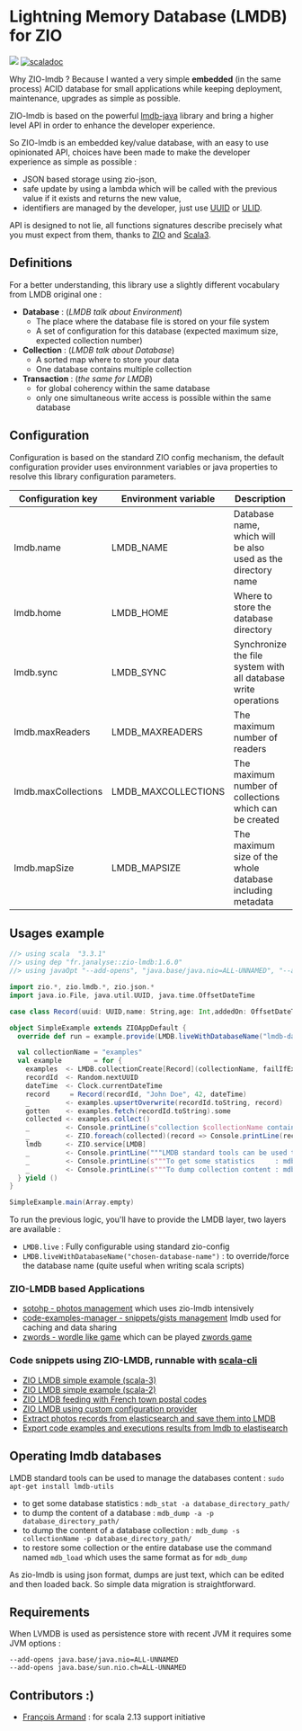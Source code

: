 # Lightning Memory Database (LMDB) for ZIO
[![][ZIOLMDBManagerImg]][ZIOLMDBManagerLnk] [![scaladoc][ScalaDocImg]][ScalaDoc]

Why ZIO-lmdb ? Because I wanted a very simple **embedded** (in the same process) ACID database for small
applications while keeping deployment, maintenance, upgrades as simple as possible.

ZIO-lmdb is based on the powerful [lmdb-java][JLMDB] library and bring a higher level API in order
to enhance the developer experience.

So ZIO-lmdb is an embedded key/value database, with an easy to use opinionated API, choices have been made
to make the developer experience as simple as possible :
- JSON based storage using zio-json,
- safe update by using a lambda which will be called with the previous value if it exists and returns the new value,
- identifiers are managed by the developer, just use [UUID][UUID] or [ULID][ZIO-ULID].

API is designed to not lie, all functions signatures describe precisely
what you must expect from them, thanks to [ZIO][ZIO] and [Scala3][Scala3].  

## Definitions

For a better understanding, this library use a slightly different vocabulary from LMDB original one :  
- **Database** :  (*LMDB talk about Environment*)
  - The place where the database file is stored on your file system
  - A set of configuration for this database (expected maximum size, expected collection number)
- **Collection** : (*LMDB talk about Database*) 
  - A sorted map where to store your data
  - One database contains multiple collection
- **Transaction** : (*the same for LMDB*)
  - for global coherency within the same database
  - only one simultaneous write access is possible within the same database 


## Configuration

Configuration is based on the standard ZIO config mechanism, the default configuration provider uses environnment variables
or java properties to resolve this library configuration parameters.

 
| Configuration key   | Environment variable | Description                                                    | Default value    |
|---------------------|----------------------|----------------------------------------------------------------|------------------|
| lmdb.name           | LMDB_NAME            | Database name, which will be also used as the directory name   | default          |
| lmdb.home           | LMDB_HOME            | Where to store the database directory                          | $HOME/.lmdb      |
| lmdb.sync           | LMDB_SYNC            | Synchronize the file system with all database write operations | false            |
| lmdb.maxReaders     | LMDB_MAXREADERS      | The maximum number of readers                                  | 100              |
| lmdb.maxCollections | LMDB_MAXCOLLECTIONS  | The maximum number of collections which can be created         | 10_000           |
| lmdb.mapSize        | LMDB_MAPSIZE         | The maximum size of the whole database including metadata      | 100_000_000_000L |


## Usages example

```scala
//> using scala  "3.3.1"
//> using dep "fr.janalyse::zio-lmdb:1.6.0"
//> using javaOpt "--add-opens", "java.base/java.nio=ALL-UNNAMED", "--add-opens", "java.base/sun.nio.ch=ALL-UNNAMED"

import zio.*, zio.lmdb.*, zio.json.*
import java.io.File, java.util.UUID, java.time.OffsetDateTime

case class Record(uuid: UUID,name: String,age: Int,addedOn: OffsetDateTime) derives JsonCodec

object SimpleExample extends ZIOAppDefault {
  override def run = example.provide(LMDB.liveWithDatabaseName("lmdb-data-simple-example"), zio.Scope.default)

  val collectionName = "examples"
  val example        = for {
    examples  <- LMDB.collectionCreate[Record](collectionName, failIfExists=false)
    recordId  <- Random.nextUUID
    dateTime  <- Clock.currentDateTime
    record     = Record(recordId, "John Doe", 42, dateTime)
    _         <- examples.upsertOverwrite(recordId.toString, record)
    gotten    <- examples.fetch(recordId.toString).some
    collected <- examples.collect()
    _         <- Console.printLine(s"collection $collectionName contains ${collected.size} records")
    _         <- ZIO.foreach(collected)(record => Console.printLine(record))
    lmdb      <- ZIO.service[LMDB]
    _         <- Console.printLine("""LMDB standard tools can be used to manage the database content : sudo apt-get install lmdb-utils""")
    _         <- Console.printLine(s"""To get some statistics     : mdb_stat -s $collectionName ${lmdb.databasePath}/""")
    _         <- Console.printLine(s"""To dump collection content : mdb_dump -p -s $collectionName ${lmdb.databasePath}/""")
  } yield ()
}

SimpleExample.main(Array.empty)
```

To run the previous logic, you'll have to provide the LMDB layer, two layers are available :
- `LMDB.live` : Fully configurable using standard zio-config
- `LMDB.liveWithDatabaseName("chosen-database-name")` : to override/force the database name
  (quite useful when writing scala scripts)

### ZIO-LMDB based Applications
- [sotohp - photos management][SOTOHP] which uses zio-lmdb intensively
- [code-examples-manager - snippets/gists management][CEM] lmdb used for caching and data sharing
- [zwords - wordle like game][ZWORDS-CODE] which can be played [zwords game][ZWORDS-LIVE]

### Code snippets using ZIO-LMDB, runnable with [scala-cli][SCL]
- [ZIO LMDB simple example (scala-3)](https://gist.github.com/dacr/dcb8a11f095ef0a2a95c24701e6eb804)
- [ZIO LMDB simple example (scala-2)](https://gist.github.com/dacr/9d2c4171d1b1e7a40a244ef456725d25)
- [ZIO LMDB feeding with French town postal codes](https://gist.github.com/dacr/6d24baf827ae0c590133e0f27f1ef20b)
- [ZIO LMDB using custom configuration provider](https://gist.github.com/dacr/790df1705c7ec19ae2fe4098dad8d762)
- [Extract photos records from elasticsearch and save them into LMDB](https://gist.github.com/dacr/6ea121f251ad316a64657cbe78085ab7)
- [Export code examples and executions results from lmdb to elastisearch](https://gist.github.com/dacr/f25da8222b2ac644c3195c5982b7367e)

## Operating lmdb databases

LMDB standard tools can be used to manage the databases content : `sudo apt-get install lmdb-utils`
- to get some database statistics : `mdb_stat -a database_directory_path/`
- to dump the content of a database : `mdb_dump -a -p database_directory_path/`
- to dump the content of a database collection : `mdb_dump -s collectionName -p database_directory_path/`
- to restore some collection or the entire database use the command named `mdb_load` which uses the same format as for `mdb_dump` 

As zio-lmdb is using json format, dumps are just text, which can be edited and then loaded back. So simple data migration is straightforward.

## Requirements

When LVMDB is used as persistence store with recent JVM it requires some JVM options :

```
--add-opens java.base/java.nio=ALL-UNNAMED
--add-opens java.base/sun.nio.ch=ALL-UNNAMED
```

## Contributors :)

- [François Armand](https://github.com/fanf) : for scala 2.13 support initiative


[ZIOLMDBManager]:    https://github.com/dacr/zio-lmdb
[ZIOLMDBManagerImg]: https://img.shields.io/maven-central/v/fr.janalyse/zio-lmdb_3.svg
[ZIOLMDBManagerLnk]: https://mvnrepository.com/artifact/fr.janalyse/zio-lmdb
[ZIO]: https://zio.dev/
[Scala3]: https://docs.scala-lang.org/scala3/reference/
[JLMDB]: https://github.com/lmdbjava/lmdbjava
[LMDB]: https://www.symas.com/lmdb
[ZIO-ULID]: https://zio-ulid.bilal-fazlani.com/
[UUID]: https://en.wikipedia.org/wiki/Universally_unique_identifier
[ZWORDS-CODE]: https://github.com/dacr/zwords
[ZWORDS-LIVE]: https://zwords.mapland.fr/
[CEM]: https://github.com/dacr/code-examples-manager
[SOTOHP]: https://github.com/dacr/sotohp
[SCL]: https://scala-cli.virtuslab.org/
[ScalaDocImg]: https://javadoc.io/badge2/fr.janalyse/zio-lmdb_3/scaladoc.svg
[ScalaDoc]: https://javadoc.io/doc/fr.janalyse/zio-lmdb_3/latest/zio/lmdb/LMDB$.html
